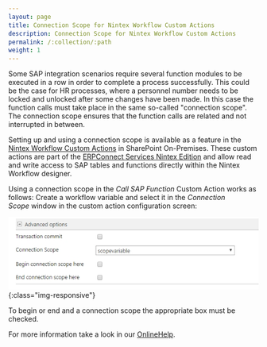 ```yaml
---
layout: page
title: Connection Scope for Nintex Workflow Custom Actions
description: Connection Scope for Nintex Workflow Custom Actions
permalink: /:collection/:path
weight: 1
---
```


Some SAP integration scenarios require several function modules to be executed in a row in order to complete a process successfully. This could be the case for HR processes, where a personnel number needs to be locked and unlocked after some changes have been made. 
In this case the function calls must take place in the same so-called "connection scope". The connection scope ensures that the function calls are related and not interrupted in between.

Setting up and using a connection scope is available as a feature in the [Nintex Workflow Custom Actions](https://help.theobald-software.com/en/erpconnect-services/sap-integration-nintex/nintex-integration-sharepoint/nintex-workflow-custom-actions/) in SharePoint On-Premises. These custom actions are part of the [ERPConnect Services Nintex Edition](https://theobald-software.com/en/nintex/) and allow read and write access to SAP tables and functions directly within the Nintex Workflow designer.

Using a connection scope in the *Call SAP Function* Custom Action works as follows: Create a workflow variable and select it in the *Connection Scope* window in the custom action configuration screen:

![NINTEX_CONNECTION_SCOPE](/img/contents/ecs/connection-scope.jpg){:class="img-responsive"}

To begin or end and a connection scope the appropriate box must be checked.

For more information take a look in our [OnlineHelp](https://help.theobald-software.com/en/erpconnect-services/sap-integration-nintex/nintex-integration-sharepoint/nintex-workflow-custom-actions/call-sap-function-action/call-sap-function-action-in-workflow).